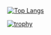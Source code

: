 [![Top Langs](https://github-readme-stats.vercel.app/api/top-langs/?username=miurakazuma67&layout=compact&theme=dark )](https://github.com/anuraghazra/github-readme-stats)


[![trophy](https://github-profile-trophy.vercel.app/?username=miurakazuma67&theme=onedark&column=7
)](https://github.com/ryo-ma/github-profile-trophy)
